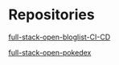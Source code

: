 # Repositories

[full-stack-open-bloglist-CI-CD](https://github.com/SpLiYvIiI/full-stack-open-bloglist-CI-CD)




[full-stack-open-pokedex](https://github.com/SpLiYvIiI/full-stack-open-pokedex)
